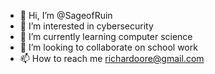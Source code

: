 - 👋 Hi, I’m @SageofRuin
- 👀 I’m interested in cybersecurity
- 🌱 I’m currently learning computer science
- 💞️ I’m looking to collaborate on school work
- 📫 How to reach me richardoore@gmail.com

<!---
SageofRuin/SageofRuin is a ✨ special ✨ repository because its `README.md` (this file) appears on your GitHub profile.
You can click the Preview link to take a look at your changes.
--->
